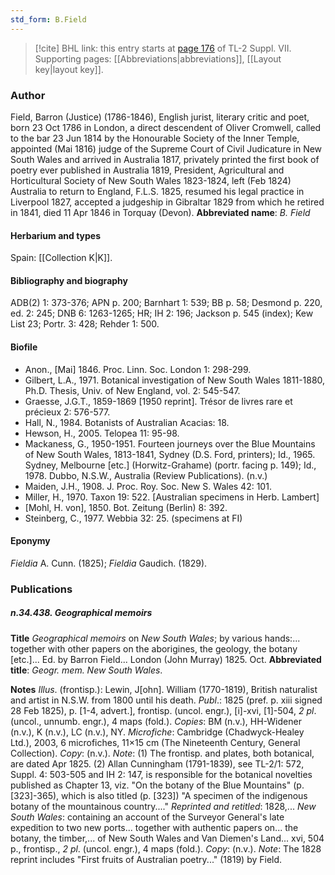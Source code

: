 ```yaml
---
std_form: B.Field
---
```


> [!cite] BHL link: this entry starts at [page 176](https://www.biodiversitylibrary.org/page/33259680) of TL-2 Suppl. VII.
> Supporting pages: [[Abbreviations|abbreviations]], [[Layout key|layout key]].

### Author

Field, Barron (Justice) (1786-1846), English jurist, literary critic and poet, born 23 Oct 1786 in London, a direct descendent of Oliver Cromwell, called to the bar 23 Jun 1814 by the Honourable Society of the Inner Temple, appointed (Mai 1816) judge of the Supreme Court of Civil Judicature in New South Wales and arrived in Australia 1817, privately printed the first book of poetry ever published in Australia 1819, President, Agricultural and Horticultural Society of New South Wales 1823-1824, left (Feb 1824) Australia to return to England, F.L.S. 1825, resumed his legal practice in Liverpool 1827, accepted a judgeship in Gibraltar 1829 from which he retired in 1841, died 11 Apr 1846 in Torquay (Devon). 
**Abbreviated name**: *B. Field*

#### Herbarium and types

Spain: [[Collection K|K]].

#### Bibliography and biography

ADB(2) 1: 373-376; APN p. 200; Barnhart 1: 539; BB p. 58; Desmond p. 220, ed. 2: 245; DNB 6: 1263-1265; HR; IH 2: 196; Jackson p. 545 (index); Kew List 23; Portr. 3: 428; Rehder 1: 500.

#### Biofile

- Anon., \[Mai\] 1846. Proc. Linn. Soc. London 1: 298-299.
- Gilbert, L.A., 1971. Botanical investigation of New South Wales 1811-1880, Ph.D. Thesis, Univ. of New England, vol. 2: 545-547.
- Graesse, J.G.T., 1859-1869 \[1950 reprint\]. Trésor de livres rare et précieux 2: 576-577.
- Hall, N., 1984. Botanists of Australian Acacias: 18.
- Hewson, H., 2005. Telopea 11: 95-98.
- Mackaness, G., 1950-1951. Fourteen journeys over the Blue Mountains of New South Wales, 1813-1841, Sydney (D.S. Ford, printers); Id., 1965. Sydney, Melbourne \[etc.\] (Horwitz-Grahame) (portr. facing p. 149); Id., 1978. Dubbo, N.S.W., Australia (Review Publications). (n.v.)
- Maiden, J.H., 1908. J. Proc. Roy. Soc. New S. Wales 42: 101.
- Miller, H., 1970. Taxon 19: 522. \[Australian specimens in Herb. Lambert\]
- \[Mohl, H. von\], 1850. Bot. Zeitung (Berlin) 8: 392.
- Steinberg, C., 1977. Webbia 32: 25. (specimens at FI)

#### Eponymy

*Fieldia* A. Cunn. (1825); *Fieldia* Gaudich. (1829).

### Publications

##### n.34.438. Geographical memoirs

**Title**
*Geographical memoirs* on *New South Wales*; by various hands:... together with other papers on the aborigines, the geology, the botany \[etc.\]... Ed. by Barron Field... London (John Murray) 1825. Oct.
**Abbreviated title**: *Geogr. mem. New South Wales*.

**Notes**
*Illus*. (frontisp.): Lewin, J\[ohn\]. William (1770-1819), British naturalist and artist in N.S.W. from 1800 until his death.
*Publ*.: 1825 (pref. p. xiii signed 28 Feb 1825), p. \[1-4, advert.\], frontisp. (uncol. engr.), \[i\]-xvi, \[1\]-504, *2 pl*. (uncol., unnumb. engr.), 4 maps (fold.). *Copies*: BM (n.v.), HH-Widener (n.v.), K (n.v.), LC (n.v.), NY. *Microfiche*: Cambridge (Chadwyck-Healey Ltd.), 2003, 6 microfiches, 11×15 cm (The Nineteenth Century, General Collection). *Copy*: (n.v.).
*Note*: (1) The frontisp. and plates, both botanical, are dated Apr 1825. (2) Allan Cunningham (1791-1839), see TL-2/1: 572, Suppl. 4: 503-505 and IH 2: 147, is responsible for the botanical novelties published as Chapter 13, viz. "On the botany of the Blue Mountains" (p. \[323\]-365), which is also titled (p. \[323\]) "A specimen of the indigenous botany of the mountainous country...."
*Reprinted and retitled*: 1828,... *New South Wales*: containing an account of the Surveyor General's late expedition to two new ports... together with authentic papers on... the botany, the timber,... of New South Wales and Van Diemen's Land... xvi, 504 p., frontisp., *2 pl*. (uncol. engr.), 4 maps (fold.). *Copy*: (n.v.).
*Note*: The 1828 reprint includes "First fruits of Australian poetry..." (1819) by Field.

